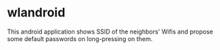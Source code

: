 wlandroid
=========

This android application shows SSID of the neighbors' Wifis and propose some default passwords on long-pressing on them.
